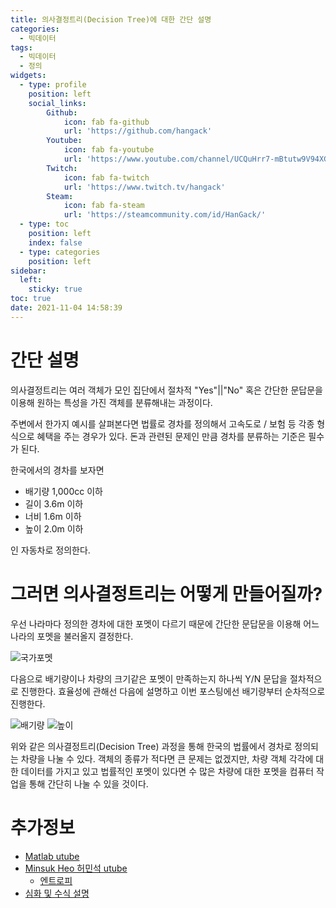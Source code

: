 ```yaml
---
title: 의사결정트리(Decision Tree)에 대한 간단 설명
categories:
  - 빅데이터
tags:
  - 빅데이터
  - 정의
widgets:
  - type: profile
    position: left
    social_links:
        Github:
            icon: fab fa-github
            url: 'https://github.com/hangack'
        Youtube:
            icon: fab fa-youtube
            url: 'https://www.youtube.com/channel/UCQuHrr7-mBtutw9V94XGH-g'
        Twitch:
            icon: fab fa-twitch
            url: 'https://www.twitch.tv/hangack'
        Steam:
            icon: fab fa-steam
            url: 'https://steamcommunity.com/id/HanGack/'
  - type: toc
    position: left
    index: false
  - type: categories
    position: left
sidebar:
  left:
    sticky: true
toc: true
date: 2021-11-04 14:58:39
---
```


# 간단 설명
의사결정트리는 여러 객체가 모인 집단에서 절차적 "Yes"||"No" 혹은 간단한 문답문을 이용해 원하는 특성을 가진 객체를 분류해내는 과정이다.

주변에서 한가지 예시를 살펴본다면 법률로 경차를 정의해서 고속도로 / 보험 등 각종 형식으로 혜택을 주는 경우가 있다.
돈과 관련된 문제인 만큼 경차를 분류하는 기준은 필수가 된다.

한국에서의 경차를 보자면
- 배기량 1,000cc 이하
- 길이 3.6m 이하
- 너비 1.6m 이하
- 높이 2.0m 이하

인 자동차로 정의한다.

# 그러면 의사결정트리는 어떻게 만들어질까?
우선 나라마다 정의한 경차에 대한 포멧이 다르기 때문에 간단한 문답문을 이용해 어느 나라의 포멧을 불러올지 결정한다.

<img src="/images/2111/Dicision Tree Basic/car0.png" alt="국가포멧">

다음으로 배기량이나 차량의 크기같은 포멧이 만족하는지 하나씩 Y/N 문답을 절차적으로 진행한다. 효율성에 관해선 다음에 설명하고 이번 포스팅에선 배기량부터 순차적으로 진행한다.

<img src="/images/2111/Dicision Tree Basic/car1.png" alt="배기량">
<img src="/images/2111/Dicision Tree Basic/car4.png" alt="높이">

위와 같은 의사결정트리(Decision Tree) 과정을 통해 한국의 법률에서 경차로 정의되는 차량을 나눌 수 있다.
객체의 종류가 적다면 큰 문제는 없겠지만, 차량 객체 각각에 대한 데이터를 가지고 있고 법률적인 포멧이 있다면 수 많은 차량에 대한 포멧을 컴퓨터 작업을 통해 간단히 나눌 수 있을 것이다.


# 추가정보
- [Matlab utube](https://youtu.be/IFGP0mqdL5w)
- [Minsuk Heo 허민석 utube](https://youtu.be/n0p0120Gxqk)
  - [엔트로피](https://youtu.be/UPKugq0fK04)
- [심화 및 수식 설명](https://bkshin.tistory.com/entry/%EB%A8%B8%EC%8B%A0%EB%9F%AC%EB%8B%9D-4-%EA%B2%B0%EC%A0%95-%ED%8A%B8%EB%A6%ACDecision-Tree)